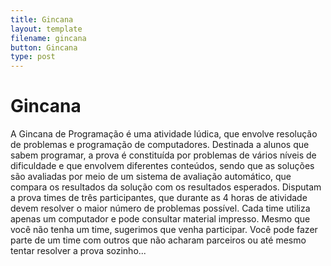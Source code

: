 ```yaml
---
title: Gincana
layout: template
filename: gincana
button: Gincana
type: post
---
```

 
# Gincana

A Gincana de Programação é uma atividade lúdica, que envolve resolução de problemas e programação de computadores. Destinada a alunos que sabem programar, a prova é constituída por problemas de vários níveis de dificuldade e que envolvem diferentes conteúdos, sendo que as soluções são avaliadas por meio de um sistema de avaliação automático, que compara os resultados da solução com os resultados esperados. Disputam a prova times de três participantes, que durante as 4 horas de atividade devem resolver o maior número de problemas possível. Cada time utiliza apenas um computador e pode consultar material impresso. Mesmo que você não tenha um time, sugerimos que venha participar. Você pode fazer parte de um time com outros que não acharam parceiros ou até mesmo tentar resolver a prova sozinho...
